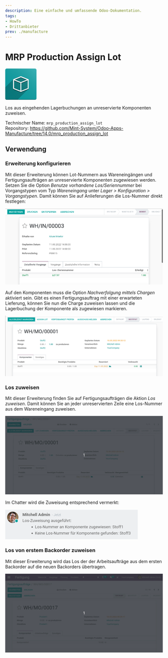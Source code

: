 ```yaml
---
description: Eine einfache und umfassende Odoo-Dokumentation.
tags:
- HowTo
- Drittanbieter
prev: ./manufacture
---
```

# MRP Production Assign Lot
![icon_oms_box](assets/icon_oms_box.png)

Los aus eingehenden Lagerbuchungen an unreservierte Komponenten zuweisen.

Technischer Name: `mrp_production_assign_lot`\
Repository: <https://github.com/Mint-System/Odoo-Apps-Manufacture/tree/14.0/mrp_production_assign_lot>

## Verwendung

### Erweiterung konfigurieren

Mit dieser Erweiterung können Lot-Nummern aus Wareneingängen und Fertigungsaufträgen an unreservierte Komponenten zugewiesen werden. Setzen Sie die Option *Benutze vorhandene Los/Seriennummer* bei Vorgangstypen  vom Typ *Wareneingang* unter *Lager > Konfiguration > Vorgangstypen*. Damit können Sie auf Anlieferungen die Los-Nummer direkt festlegen:

![](assets/MRP%20Production%20Assign%20Lot%20Wareneingang.png)

Auf den Komponenten muss die Option *Nachverfolgung mittels Chargen* aktiviert sein. Gibt es einen Fertigungsauftrag mit einer erwarteten Lieferung, können Sie nun die Charge zuweisen lassen und die Lagerbuchung der Komponente als zugewiesen markieren.

![](assets/MRP%20Production%20Assign%20Lot%20Fertigungsauftrag.png)

### Los zuweisen

Mit dieser Erweiterung finden Sie auf Fertigungsaufträgen die Aktion *Los zuweisen*. Damit können Sie an jeder unreservierten Zeile eine Los-Nummer aus dem Wareneingang zuweisen.

![MRP Production Assign Lot](assets/MRP%20Production%20Assign%20Lot.gif)

Im Chatter wird die Zuweisung entsprechend vermerkt:

![](assets/MRP%20Production%20Assign%20Lot%20Chatter.png)

### Los von erstem Backorder zuweisen

Mit dieser Erweiterung wird das Los der der Arbeitsaufträge aus dem ersten Backorder auf die neuen Backorders übertragen.

![MRP Production Assign Lot Backorder](assets/MRP%20Production%20Assign%20Lot%20Backorder.gif)